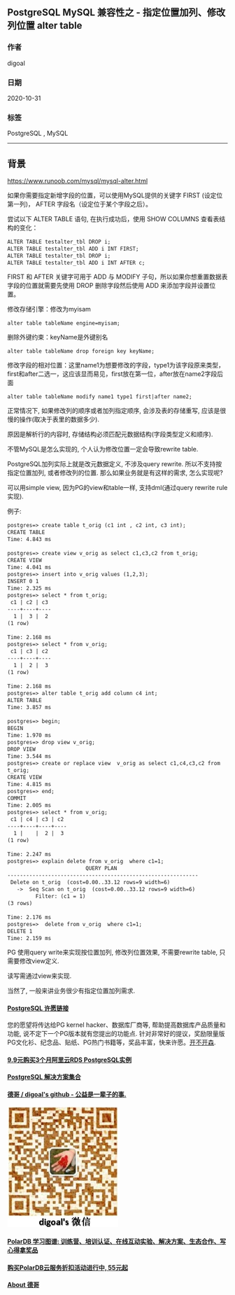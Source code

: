 ## PostgreSQL MySQL 兼容性之 - 指定位置加列、修改列位置 alter table     
                                        
### 作者                                        
digoal                                        
                                        
### 日期                                        
2020-10-31                                        
                                        
### 标签                                        
PostgreSQL , MySQL                                    
                                        
----                                        
                                        
## 背景                 
https://www.runoob.com/mysql/mysql-alter.html    
    
如果你需要指定新增字段的位置，可以使用MySQL提供的关键字 FIRST (设定位第一列)， AFTER 字段名（设定位于某个字段之后）。    
    
尝试以下 ALTER TABLE 语句, 在执行成功后，使用 SHOW COLUMNS 查看表结构的变化：    
    
```    
ALTER TABLE testalter_tbl DROP i;    
ALTER TABLE testalter_tbl ADD i INT FIRST;    
ALTER TABLE testalter_tbl DROP i;    
ALTER TABLE testalter_tbl ADD i INT AFTER c;    
```    
    
FIRST 和 AFTER 关键字可用于 ADD 与 MODIFY 子句，所以如果你想重置数据表字段的位置就需要先使用 DROP 删除字段然后使用 ADD 来添加字段并设置位置。    
    
修改存储引擎：修改为myisam    
    
```    
alter table tableName engine=myisam;    
```    
    
删除外键约束：keyName是外键别名    
    
```    
alter table tableName drop foreign key keyName;    
```    
    
修改字段的相对位置：这里name1为想要修改的字段，type1为该字段原来类型，first和after二选一，这应该显而易见，first放在第一位，after放在name2字段后面    
    
```    
alter table tableName modify name1 type1 first|after name2;    
```    
    
正常情况下, 如果修改列的顺序或者加列指定顺序, 会涉及表的存储重写, 应该是很慢的操作(取决于表里的数据多少).     
    
原因是解析行的内容时, 存储结构必须匹配元数据结构(字段类型定义和顺序).     
    
不管MySQL是怎么实现的, 个人认为修改位置一定会导致rewrite table.    
    
PostgreSQL加列实际上就是改元数据定义, 不涉及query rewrite. 所以不支持按指定位置加列, 或者修改列的位置. 那么如果业务就是有这样的需求, 怎么实现呢?    
    
可以用simple view, 因为PG的view和table一样, 支持dml(通过query rewrite rule实现).     
    
例子:    
    
```    
postgres=> create table t_orig (c1 int , c2 int, c3 int);    
CREATE TABLE    
Time: 4.843 ms    
    
postgres=> create view v_orig as select c1,c3,c2 from t_orig;    
CREATE VIEW    
Time: 4.041 ms    
postgres=> insert into v_orig values (1,2,3);    
INSERT 0 1    
Time: 2.325 ms    
postgres=> select * from t_orig;    
 c1 | c2 | c3     
----+----+----    
  1 |  3 |  2    
(1 row)    
    
Time: 2.168 ms    
postgres=> select * from v_orig;    
 c1 | c3 | c2     
----+----+----    
  1 |  2 |  3    
(1 row)    
    
Time: 2.168 ms    
postgres=> alter table t_orig add column c4 int;    
ALTER TABLE    
Time: 3.857 ms    
    
postgres=> begin;    
BEGIN    
Time: 1.970 ms    
postgres=> drop view v_orig;    
DROP VIEW    
Time: 3.544 ms    
postgres=> create or replace view  v_orig as select c1,c4,c3,c2 from t_orig;    
CREATE VIEW    
Time: 4.815 ms    
postgres=> end;    
COMMIT    
Time: 2.005 ms    
postgres=> select * from v_orig;    
 c1 | c4 | c3 | c2     
----+----+----+----    
  1 |    |  2 |  3    
(1 row)    
    
Time: 2.247 ms    
postgres=> explain delete from v_orig  where c1=1;    
                         QUERY PLAN                              
-------------------------------------------------------------    
 Delete on t_orig  (cost=0.00..33.12 rows=9 width=6)    
   ->  Seq Scan on t_orig  (cost=0.00..33.12 rows=9 width=6)    
         Filter: (c1 = 1)    
(3 rows)    
    
Time: 2.176 ms    
postgres=>  delete from v_orig  where c1=1;    
DELETE 1    
Time: 2.159 ms    
```    
    
PG 使用query write来实现按位置加列, 修改列位置效果, 不需要rewrite table, 只需要修改view定义.     
    
读写需通过view来实现.     
      
当然了, 一般来讲业务很少有指定位置加列需求.  
   
  
#### [PostgreSQL 许愿链接](https://github.com/digoal/blog/issues/76 "269ac3d1c492e938c0191101c7238216")
您的愿望将传达给PG kernel hacker、数据库厂商等, 帮助提高数据库产品质量和功能, 说不定下一个PG版本就有您提出的功能点. 针对非常好的提议，奖励限量版PG文化衫、纪念品、贴纸、PG热门书籍等，奖品丰富，快来许愿。[开不开森](https://github.com/digoal/blog/issues/76 "269ac3d1c492e938c0191101c7238216").  
  
  
#### [9.9元购买3个月阿里云RDS PostgreSQL实例](https://www.aliyun.com/database/postgresqlactivity "57258f76c37864c6e6d23383d05714ea")
  
  
#### [PostgreSQL 解决方案集合](https://yq.aliyun.com/topic/118 "40cff096e9ed7122c512b35d8561d9c8")
  
  
#### [德哥 / digoal's github - 公益是一辈子的事.](https://github.com/digoal/blog/blob/master/README.md "22709685feb7cab07d30f30387f0a9ae")
  
  
![digoal's wechat](../pic/digoal_weixin.jpg "f7ad92eeba24523fd47a6e1a0e691b59")
  
  
#### [PolarDB 学习图谱: 训练营、培训认证、在线互动实验、解决方案、生态合作、写心得拿奖品](https://www.aliyun.com/database/openpolardb/activity "8642f60e04ed0c814bf9cb9677976bd4")
  
  
#### [购买PolarDB云服务折扣活动进行中, 55元起](https://www.aliyun.com/activity/new/polardb-yunparter?userCode=bsb3t4al "e0495c413bedacabb75ff1e880be465a")
  
  
#### [About 德哥](https://github.com/digoal/blog/blob/master/me/readme.md "a37735981e7704886ffd590565582dd0")
  
